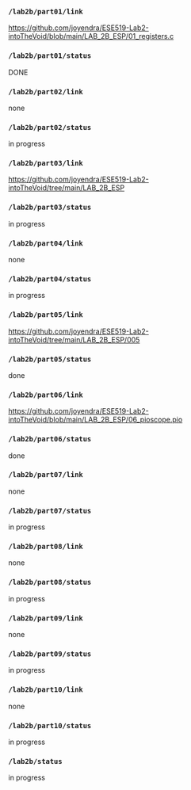 ### `/lab2b/part01/link`
https://github.com/joyendra/ESE519-Lab2-intoTheVoid/blob/main/LAB_2B_ESP/01_registers.c
### `/lab2b/part01/status`
DONE
### `/lab2b/part02/link`
none
### `/lab2b/part02/status`
in progress
### `/lab2b/part03/link`
https://github.com/joyendra/ESE519-Lab2-intoTheVoid/tree/main/LAB_2B_ESP
### `/lab2b/part03/status`
in progress
### `/lab2b/part04/link`
none
### `/lab2b/part04/status`
in progress
### `/lab2b/part05/link`
https://github.com/joyendra/ESE519-Lab2-intoTheVoid/tree/main/LAB_2B_ESP/005
### `/lab2b/part05/status`
done
### `/lab2b/part06/link`
https://github.com/joyendra/ESE519-Lab2-intoTheVoid/blob/main/LAB_2B_ESP/06_pioscope.pio
### `/lab2b/part06/status`
done
### `/lab2b/part07/link`
none
### `/lab2b/part07/status`
in progress
### `/lab2b/part08/link`
none
### `/lab2b/part08/status`
in progress
### `/lab2b/part09/link`
none
### `/lab2b/part09/status`
in progress
### `/lab2b/part10/link`
none
### `/lab2b/part10/status`
in progress
### `/lab2b/status`
in progress
